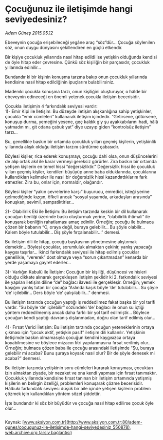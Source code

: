 # Çocuğunuz ile iletişimde hangi seviyedesiniz?

*Adem Güneş 2015.05.12*

<div class="pNewsDetailMainContent" itemprop="articleBody">
 <p>
  Ebeveynin çocuğa erişebileceği yegâne araç “söz”dür… Çocuğa söylenilen söz, onun duygu dünyasını şekillendiren en güçlü etkendir.
 </p>
 <p>
  Bir kişiye çocukluk yıllarında nasıl hitap edildi ise yetişkin olduğunda kendisi de öyle hitap eder çevresine. Çünkü söz kişiliğin bir parçasıdır, çocukluk yıllarında edinilir…
 </p>
 <p>
  Bundandır ki bir kişinin konuşma tarzına bakıp onun çocukluk yıllarında kendisine nasıl hitap edildiğinin ipuçlarını bulabilirsiniz.
 </p>
 <p>
  Mademki çocukla konuşma tarzı, onun kişiliğini oluşturuyor, o hâlde bir ebeveynin edineceği en önemli yetenek çocukla iletişim becerisidir.
 </p>
 <p>
  Çocukla iletişimin 4 farkındalık seviyesi vardır:
  <br/>
  1)- Emir Kipi ile İletişim: Bu düzeyde iletişim alışkanlığına sahip yetişkinler, çocukla “emir cümleleri” kullanarak iletişim içindedir. “Getirsene, götürsene, konuşup durma, yemeğini yesene, geç kaldık giy şu ayakkabılarını hadi, hâlâ yatmadın mı, git odana çabuk yat” diye uzayıp giden “kontrolsüz iletişim” tarzı…
 </p>
 <p>
  Bu, genellikle baskın bir ortamda çocukluk yılları geçmiş kişilerin, yetişkinlik yıllarında alışık olduğu iletişim tarzını sürdürme çabasıdır.
 </p>
 <p>
  Böylesi kişiler, rica ederek konuşmayı, çocuğu dahi olsa, onun düşüncelerini de alıp ortak akıl ile karar vermeyi gereksiz görürler. Zira baskın bir ortamda yetişen kişilerin en temel hissi “değersizliktir.” Değersizlik hissi ile çocukluk yılları geçmiş kişiler, kendileri büyüyüp anne baba olduklarında, çocuklarına kullandıkları kelimeler ile nasıl bir değersizlik hissi kazandırdıklarını fark etmezler. Zira bu, onlar için, normaldir, olağandır.
 </p>
 <p>
  Böylesi kişiler “yakın çevrelerine karşı” buyurucu, emredici, isteği yerine gelmediğinde kızgın, öfkeli ancak “sosyal yaşamda, arkadaşları arasında” konuşkan, sevimli, sempatiktirler…
 </p>
 <p>
  2)- Olabilirlik Eki ile İletişim: Bu iletişim tarzında keskin bir dil kullanarak çocuğun benliği üzerinde baskı oluşturmak yerine, “olabilirlik ihtimali” ile konuşarak benliğin rahatlaması amaç edinilir. Örneğin; çocuğu ile bulmaca çözen bir babanın “O, oraya değil, buraya gelebilir… Bu şöyle olabilir… Kalem böyle tutulabilir… Diş şöyle fırçalanabilir...” demesi.
 </p>
 <p>
  Bu iletişim dili ile hitap, çocuğu başkasının yönetmesine alıştırmak demektir… Böylesi çocuklar, sorumluluk almaktan çekinir, yanlış yapacağı kaygısı taşırlar… İkinci farkındalık seviyesi ile hitap edilmiş çocuklar genellikle, “vererek” dost olmaya veya “sorun çıkartmadan” kenarda bir yerde yaşamaya gayret ederler…
 </p>
 <p>
  3)- Varlığın Kabulü ile İletişim: Çocuğun bir kişiliği, düşüncesi ve hisleri olduğu dikkate alınarak gerçekleşen iletişim şeklidir ki 2. farkındalık seviyesi ile yapılan iletişim diline “de” bağlacı ilavesi ile gerçekleşir. Örneğin; yemek kaşığını yanlış tutan bir çocuğa “Aslında kaşık böyle ‘de’ tutulabilir… Su şöyle ‘de’ içilebilir… Ders böyle ‘de’ çalışılabilir…” denmesi.
 </p>
 <p>
  Bu iletişim tarzında çocuğun yaptığı iş reddedilmez fakat başka bir yol tarifi vardır. “Su böyle ‘de’ içilebilir” sözündeki ‘de’ bağlacı ile onun su içtiği yöntem reddedilmemiş ancak daha farklı bir yol tarif edilmiştir… Böylece çocuğun kendi yaptığı davranış dışlanmadan, doğru olan tarif edilmiş olur…
 </p>
 <p>
  4)- Fırsat Verici İletişim: Bu iletişim tarzında çocuğun yeteneklerinin ortaya çıkması için “çocuk aktif, yetişkin pasif” iletişim dili kullanılır. Yetişkinin iletişimde baskın olmamasıyla çocuğun kendini kaygısızca ortaya koyabilmesine ve böylece mizacın fıtri yapılanmasına fırsat verilmiş olur… Örneğin; bulmaca çözen baba ile çocuğu arasındaki iletişimde “Şu, buraya gelebilir mi acaba? Bunu şuraya koysak nasıl olur? Bir de şöyle denesek mi acaba?” denmesi.
 </p>
 <p>
  Bu iletişim tarzında yetişkinin soru cümleleri kurarak konuşması, çocuktan izin almaktan ziyade, bir nezaket ve ona kendi yapması için fırsat tanımaktır. Çocukluk yıllarında kendisine fırsat tanınan bir iletişim ortamında yetişmiş kişilerin en belirgin özelliği, problemleri konuşarak çözme becerisidir. Hâlbuki farkındalık seviyesi düşük bir aile içinde yetişen kişilerin problem çözmek için kullandıkları yöntem sözel şiddettir.
 </p>
 <p>
  İşte bundandır ki söz bir büyüdür ve çocuğa nasıl hitap edilirse çocuk öyle olur...
 </p>
 <p>
  <img alt="" src="http://web.archive.org/web/20150519061929im_/http://medya.aksiyon.com.tr//aksiyon/2015/05/12/568327.jpg "/>
 </p>
</div>


Kaynak: [www.aksiyon.com.tr](http://www.aksiyon.com.tr:80/adem-gunes/cocugunuz-ile-iletisimde-hangi-seviyedesiniz_550878), [web.archive.org (arşiv bağlantısı)](http://web.archive.org/web/20150519061929/http://www.aksiyon.com.tr:80/adem-gunes/cocugunuz-ile-iletisimde-hangi-seviyedesiniz_550878)
